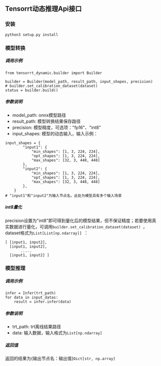 ## Tensorrt动态推理Api接口

### 安装

```
python3 setup.py install
```



### 模型转换

##### 调用示例

```angular2html
from tensorrt_dynamic.builder import Builder

builder = Builder(model_path, result_path, input_shapes, precision)
# builder.set_calibration_dataset(dataset)  
status = builder.build()
```
##### 参数说明

* model_path: onnx模型路径
* result_path: 模型转换结果保存路径
* precision: 模型精度，可选项："fp16"、"int8"
* input_shapes: 模型的动态输入，输入示例：

```
input_shapes = {
        "input1": {
            "min_shapes": [1, 3, 224, 224],
            "opt_shapes": [1, 3, 224, 224],
            "max_shapes": [32, 3, 448, 448]
        },
        "input2": {
            "min_shapes": [1, 3, 224, 224],
            "opt_shapes": [1, 3, 224, 224],
            "max_shapes": [32, 3, 448, 448]
        },
    }
# "input1"和"input2"为输入节点名，此处为模型具有多个输入场景
```

##### int8量化

precision设置为"int8"即可得到量化后的模型结果，但不保证精度；若要使用真实数据进行量化，可调用`builder.set_calibration_dataset(dataset) `，dataset格式为`List[List[np.ndarray]] `：

```
[ [input1, input2],
  [input1, input2],
       .....     
  [input1, input2] ]
```



### 模型推理

##### 调用示例

```
infer = Infer(trt_path)
for data in input_datas:
    result = infer.infer(data)
```

##### 参数说明

* trt_path: trt离线结果路径
* data: 输入数据，输入格式为`List[np.ndarray]`

##### 返回值

返回的结果为{输出节点名：输出值}`Dict[str, np.array]`